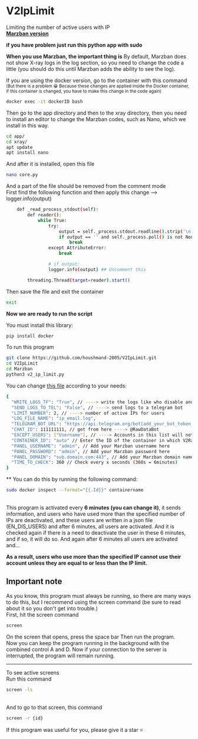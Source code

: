 # V2IpLimit

Limiting the number of active users with IP
<br>[**Marzban version**](https://github.com/Gozargah/Marzban)

<b>if you have problem just run this python app with sudo</b>

<b>When you use Marzban, the important thing is</b>
By default, Marzban does not show X-ray logs in the log section, so you need to change the code a little (you should do this until Marzban adds the ability to see the log).

If you are using the docker version, go to the container with this command <small>(But there is a problem 😁 Because these changes are applied inside the Docker container, if this container is changed, you have to make this change in the code again)</small>

```bash
docker exec -it dockerID bash
```

Then go to the app directory and then to the xray directory, then you need to install an editor to change the Marzban codes, such as Nano, which we install in this way.

```bash
cd app/
cd xray/
apt update
apt install nano
```

And after it is installed, open this file

```bash
nano core.py
```

And a part of the file should be removed from the comment mode <br>First find the following function and then apply this change --> logger.info(output)

```bash
    def _read_process_stdout(self):
        def reader():
            while True:
                try:
                    output = self._process.stdout.readline().strip('\n')
                    if output == '' and self._process.poll() is not None:
                        break
                except AttributeError:
                    break

                # if output:
                logger.info(output) ## Uncomment this

        threading.Thread(target=reader).start()
```

Then save the file and exit the container

```bash
exit
```

<b>Now we are ready to run the script</b>

You must install this library:

```bash
pip install docker
```

To run this program

```bash
git clone https://github.com/houshmand-2005/V2IpLimit.git
cd V2IpLimit
cd Marzban
python3 v2_ip_limit.py
```

You can change [this file](v2iplimit_config.json) according to your needs:

```bash
{
  "WRITE_LOGS_TF": "True", // ----> write the logs like who disable and how many users are active now and ...
  "SEND_LOGS_TO_TEL": "False", // ----> send logs to a telegram bot
  "LIMIT_NUMBER": 2, // ----> number of active IPs for users
  "LOG_FILE_NAME": "ip_email.log",
  "TELEGRAM_BOT_URL": "https://api.telegram.org/bot[add_your_bot_token_here]/sendMessage", // ----> get your token from @BotFather
  "CHAT_ID": 111111111, // get from here ----> @RawDataBot
  "EXCEPT_USERS": ["Username"], // ----> Accounts in this list will not be deactivated
  "CONTAINER_ID": "auto" // Enter the ID of the container in which V2RayGen is running or leave it to auto. Be sure to enter the full ID**
  "PANEL_USERNAME": "admin", // Add your Marzban username here
  "PANEL_PASSWORD": "admin", // Add your Marzban password here
  "PANEL_DOMAIN": "sub.domain.com:443", // Add your Marzban domain name with port here
  "TIME_TO_CHECK": 360 // Check every x seconds (360s = 6minutes)
}
```

\*\* You can do this by running the following command:<br>

```bash
sudo docker inspect --format="{{.Id}}" containername
```

<br>
This program is activated every <b>6 minutes (you can change it)</b>, it sends information, and users who have used more than the specified number of IPs are deactivated, and these users are written in a json file (EN_DIS_USERS) and after 6 minutes, all users are activated. And it is checked again if there is a need to deactivate the user in these 6 minutes, and if so, it will do so.
And again after 6 minutes all users are activated and...

<b>As a result, users who use more than the specified IP cannot use their account unless they are equal to or less than the IP limit.</b>

## Important note

As you know, this program must always be running, so there are many ways to do this, but I recommend using the screen command (be sure to read about it so you don't get into trouble.)<br>
First, hit the screen command<br>

```bash
screen
```

On the screen that opens, press the space bar Then run the program.<br>
Now you can keep the program running in the background with the combined control A and D. Now if your connection to the server is interrupted, the program will remain running.

<hr>
To see active screens 
<br>Run this command<br>

```bash
screen -ls
```

<br>And to go to that screen, this command

```bash
screen -r {id}
```

If this program was useful for you, please give it a star ⭐
